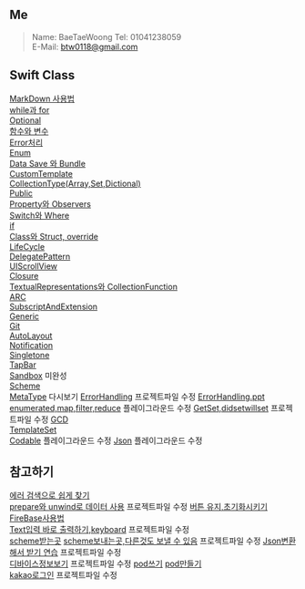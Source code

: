 ## Me
>Name: BaeTaeWoong
>Tel: 01041238059   
>E-Mail: btw0118@gmail.com     

## Swift Class
[MarkDown 사용법](./MD/MarkdownUse.md)   
[while과 for](./MD/WhileAndFor.md)   
[Optional](./MD/Optional.md)   
[함수와 변수](./MD/FuncAndLetVar.md)   
[Error처리](./MD/Error.md)   
[Enum](./MD/Enum.md)    
[Data Save 와 Bundle](./MD/DataSave.md)   
[CustomTemplate](./MD/CustomTemplate.md)   
[CollectionType(Array,Set,Dictional)](./MD/CollectionType.md)   
[Public](./MD/public.md)   
[Property와 Observers](./MD/property.md)   
[Switch와 Where](./MD/switch.md)   
[if](./MD/if.md)   
[Class와 Struct, override](./MD/ClassesAndStructures.md)   
[LifeCycle](./MD/ApplicationLifeCycle.md)   
[DelegatePattern](./MD/DelegatePattern.md)   
[UIScrollView](./MD/UIScrollView.md)      
[Closure](./MD/Closure.md)   
[TextualRepresentations와 CollectionFunction](./MD/TextualRepresentationsAndCollectionFunction.md)      
[ARC](./MD/ARC.md)   
[SubscriptAndExtension](./MD/SubscriptAndExtension.md)      
[Generic](./MD/Generic.md)      
[Git](./MD/Git.md)   
[AutoLayout](./MD/AutoLayout.md)   
[Notification](./MD/Notification.md)    
[Singletone](./MD/SingletonePattern.md)   
[TapBar](./MD/TapBar.md)   
[Sandbox](./MD/Sandbox.md) 미완성  
[Scheme](./MD/Scheme.md)   
[MetaType](./MD/MetaType.md)   다시보기
[ErrorHandling](./Class/ErrorHandling/ErrorHandling.xcodeproj) 프로젝트파일 수정
[ErrorHandling.ppt](./ppt/ErrorHandling.key)   
[enumerated,map,filter,reduce](./Class/highOrderTest.playground)     플레이그라운드 수정
[GetSet,didsetwillset](./Class/GetSet/GetSet.xcodeproj)    프로젝트파일 수정
[GCD](./MD/GCD.md)   
[TemplateSet](./MD/TemplateSet.md)   
[Codable](./Class/codableAndJson/CodableExample.playground)   플레이그라운드 수정
[Json](./Class/codableAndJson/JSONSerialization.playground) 플레이그라운드 수정

## 참고하기
[에러 검색으로 쉽게 찾기](./ppt/Error.pdf)   
[prepare와 unwind로 데이터 사용](./Class/Unwind/Unwind.xcodeproj)    프로젝트파일 수정
[버튼 유지,초기화시키기](./img/button.png)   
[FireBase사용법](./Class/firebase/FireBaseTest2/FireBaseTest2.xcworkspace)   
[Text입력 바로 출력하기,keyboard](./Class/SlackAddWorkspacesUI_Starter/SlackAddWorkspacesUI.xcodeproj) 프로젝트파일 수정   
[scheme받는곳](./Class/Scheme/Inscheme/ClassTest.xcodeproj) [scheme보내는곳,다른것도 보낼 수 있음](./Class/Scheme/URLscheme/URLScheme.xcodeproj)   프로젝트파일 수정
[Json변환해서 받기 연습](./Class/JsonTest/JsonTest.xcodeproj) 프로젝트파일 수정   
[디바이스정보보기](./Class/UIDeviceExample/UIDeviceExample.xcodeproj)   프로젝트파일 수정
[pod쓰기](./Class/podinstall/podwriting.png)  [pod만들기](./Class/podinstall/podmake.png)   
[kakao로그인](./Class/kakaoLogin/test/test.xcodeproj)      프로젝트파일 수정
